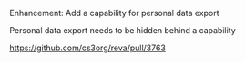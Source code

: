 Enhancement: Add a capability for personal data export

Personal data export needs to be hidden behind a capability

https://github.com/cs3org/reva/pull/3763
